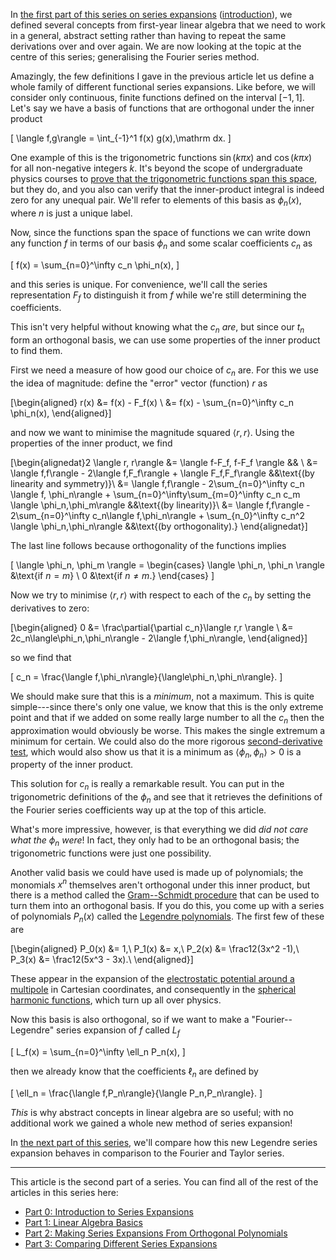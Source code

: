 In [the first part of this series on series expansions][part1]
([introduction][part0]), we defined several concepts from first-year linear
algebra that we need to work in a general, abstract setting rather than having
to repeat the same derivations over and over again.  We are now looking at the
topic at the centre of this series; generalising the Fourier series method.

Amazingly, the few definitions I gave in the previous article let us define a
whole family of different functional series expansions.  Like before, we will
consider only continuous, finite functions defined on the interval $`[-1, 1]`$.
Let's say we have a basis of functions that are orthogonal under the inner
product

\[
    \langle f,g\rangle = \int_{-1}^1 f(x) g(x)\,\mathrm dx.
\]

One example of this is the trigonometric functions $`\sin(k\pi x)`$ and
$`\cos(k \pi x)`$ for all non-negative integers $`k`$.  It's beyond the scope
of undergraduate physics courses to [prove that the trigonometric functions
span this space][trig-complete], but they do, and you also can verify that the
inner-product integral is indeed zero for any unequal pair.  We'll refer to
elements of this basis as $`\phi_n(x)`$, where $`n`$ is just a unique label.

Now, since the functions span the space of functions we can write down any
function $`f`$ in terms of our basis $`\phi_n`$ and some scalar coefficients
$`c_n`$ as

\[
    f(x) = \sum_{n=0}^\infty c_n \phi_n(x),
\]

and this series is unique.  For convenience, we'll call the series
representation $`F_f`$ to distinguish it from $`f`$ while we're still
determining the coefficients.

This isn't very helpful without knowing what the $`c_n`$ _are_, but since our
$`t_n`$ form an orthogonal basis, we can use some properties of the inner
product to find them.

First we need a measure of how good our choice of $`c_n`$ are.  For this we use
the idea of magnitude: define the "error" vector (function) $`r`$ as

\[\begin{aligned}
    r(x) &= f(x) - F_f(x) \\
         &= f(x) - \sum_{n=0}^\infty c_n \phi_n(x),
\end{aligned}\]

and now we want to minimise the magnitude squared $`\langle r,r \rangle`$.
Using the properties of the inner product, we find

\[\begin{alignedat}2
    \langle r, r\rangle &= \langle f-F_f, f-F_f \rangle && \\
    &= \langle f,f\rangle - 2\langle f,F_f\rangle + \langle F_f,F_f\rangle &&\text{(by linearity and symmetry)}\\
    &= \langle f,f\rangle - 2\sum_{n=0}^\infty c_n \langle f, \phi_n\rangle
        + \sum_{n=0}^\infty\sum_{m=0}^\infty c_n c_m \langle \phi_n,\phi_m\rangle &&\text{(by linearity)}\\
    &= \langle f,f\rangle - 2\sum_{n=0}^\infty c_n\langle f,\phi_n\rangle +
    \sum_{n_0}^\infty c_n^2 \langle \phi_n,\phi_n\rangle &&\text{(by orthogonality).}
\end{alignedat}\]

The last line follows because orthogonality of the functions implies

\[
    \langle \phi_n, \phi_m \rangle = \begin{cases}
        \langle \phi_n, \phi_n \rangle &\text{if $n = m$} \\
        0 &\text{if $n \ne m$.}
    \end{cases}
\]

Now we try to minimise $`\langle r,r\rangle`$ with respect to each of the
$`c_n`$ by setting the derivatives to zero:

\[\begin{aligned}
    0 &= \frac\partial{\partial c_n}\langle r,r \rangle \\
    &= 2c_n\langle\phi_n,\phi_n\rangle - 2\langle f,\phi_n\rangle,
\end{aligned}\]

so we find that

\[
    c_n = \frac{\langle f,\phi_n\rangle}{\langle\phi_n,\phi_n\rangle}.
\]

We should make sure that this is a _minimum_, not a maximum.  This is quite
simple---since there's only one value, we know that this is the only extreme
point and that if we added on some really large number to all the $`c_n`$ then
the approximation would obviously be worse.  This makes the single extremum a
minimum for certain.  We could also do the more rigorous [second-derivative
test][derivative-test], which would also show us that it is a minimum as
$`\langle \phi_n,\phi_n\rangle > 0`$ is a property of the inner product.

This solution for $`c_n`$ is really a remarkable result.  You can put in the
trigonometric definitions of the $`\phi_n`$ and see that it retrieves the
definitions of the Fourier series coefficients way up at the top of this
article.

What's more impressive, however, is that everything we did _did not care what
the $`\phi_n`$ were_!  In fact, they only had to be an orthogonal basis; the
trigonometric functions were just one possibility.

Another valid basis we could have used is made up of polynomials; the monomials
$`x^n`$ themselves aren't orthogonal under this inner product, but there is a
method called the [Gram--Schmidt procedure][gram-schmidt] that can be used to
turn them into an orthogonal basis.  If you do this, you come up with a series
of polynomials $`P_n(x)`$ called the [Legendre polynomials][legendre].  The
first few of these are

\[\begin{aligned}
    P_0(x) &= 1,\\
    P_1(x) &= x,\\
    P_2(x) &= \frac12(3x^2 -1),\\
    P_3(x) &= \frac12(5x^3 - 3x).\\
\end{aligned}\]

These appear in the expansion of the [electrostatic potential around a
multipole][multipole] in Cartesian coordinates, and consequently in the
[spherical harmonic functions][spherical-harmonics], which turn up all over
physics.

Now this basis is also orthogonal, so if we want to make a "Fourier--Legendre"
series expansion of $`f`$ called $`L_f`$

\[
    L_f(x) = \sum_{n=0}^\infty \ell_n P_n(x),
\]

then we already know that the coefficients $`\ell_n`$ are defined by

\[
    \ell_n = \frac{\langle f,P_n\rangle}{\langle P_n,P_n\rangle}.
\]

_This_ is why abstract concepts in linear algebra are so useful; with no
additional work we gained a whole new method of series expansion!

In [the next part of this series][part3], we'll compare how this new Legendre
series expansion behaves in comparison to the Fourier and Taylor series.

[legendre]: https://en.wikipedia.org/wiki/Legendre_polynomials
[trig-complete]: https://math.stackexchange.com/a/317004/206819
[derivative-test]: https://mathworld.wolfram.com/SecondDerivativeTest.html
[gram-schmidt]: https://en.wikipedia.org/wiki/Gram%E2%80%93Schmidt_process
[multipole]: https://en.wikipedia.org/wiki/Multipole_expansion#Multipole_expansion_of_a_potential_outside_an_electrostatic_charge_distribution
[spherical-harmonics]: https://en.wikipedia.org/wiki/Spherical_harmonics

---

This article is the second part of a series.  You can find all of the rest of
the articles in this series here:

- [Part 0: Introduction to Series Expansions][part0]
- [Part 1: Linear Algebra Basics][part1]
- [Part 2: Making Series Expansions From Orthogonal Polynomials][part2]
- [Part 3: Comparing Different Series Expansions][part3]

[part0]: ${article_404ffd}
[part1]: ${article_080743}
[part2]: ${article_ce0047}
[part3]: ${article_a02a84}
